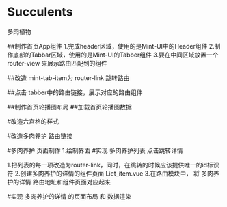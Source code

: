 # Succulents
多肉植物

##制作首页App组件
1.完成header区域，使用的是Mint-UI中的Header组件
2.制作底部的Tabbar区域，使用的是Mint-UI的Tabber组件
3.要在中间区域放置一个 router-view 来展示路由匹配到的组件

##改造 mint-tab-item为 router-link 跳转路由

##点击 tabber中的路由链接，展示对应的路由组件

##制作首页轮播图布局
##加载首页轮播图数据

#改造六宫格的样式

#改造多肉养护 路由链接

#多肉养护 页面制作
1.绘制界面
#实现 多肉养护列表 点击跳转详情

1.把列表的每一项改造为router-link，同时，在跳转的时候应该提供唯一的id标识符
2.创建多肉养护的详情的组件页面 Liet_item.vue
3.在路由模块中， 将 多肉养护的详情 路由地址和组件页面对应起来

#实现 多肉养护的详情 的页面布局 和 数据渲染